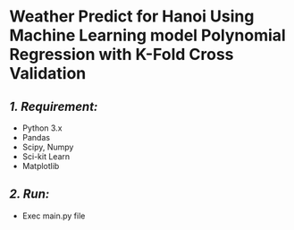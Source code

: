 # Weather Predict for Hanoi Using Machine Learning model Polynomial Regression with K-Fold Cross Validation
## *1. Requirement:*
- Python 3.x
- Pandas
- Scipy, Numpy
- Sci-kit Learn
- Matplotlib

## *2. Run:*
- Exec main.py file
